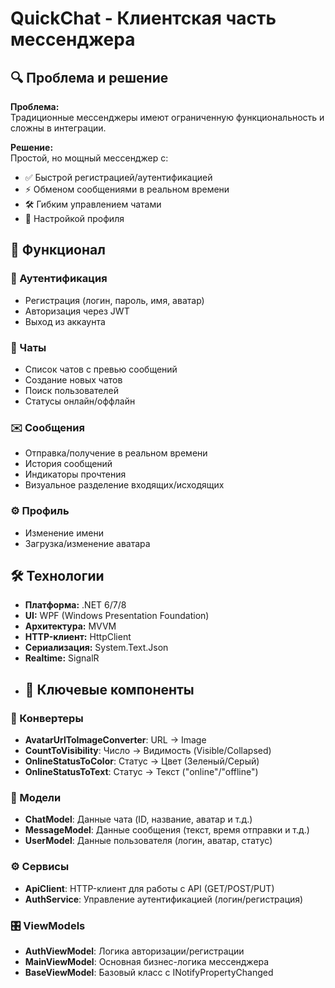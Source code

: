 # QuickChat - Клиентская часть мессенджера

## 🔍 Проблема и решение
**Проблема:**  
Традиционные мессенджеры имеют ограниченную функциональность и сложны в интеграции.

**Решение:**  
Простой, но мощный мессенджер с:
- ✅ Быстрой регистрацией/аутентификацией
- ⚡ Обменом сообщениями в реальном времени
- 🛠 Гибким управлением чатами
- 🎨 Настройкой профиля

## 🚀 Функционал
### 🔐 Аутентификация
- Регистрация (логин, пароль, имя, аватар)
- Авторизация через JWT
- Выход из аккаунта

### 💬 Чаты
- Список чатов с превью сообщений
- Создание новых чатов
- Поиск пользователей
- Статусы онлайн/оффлайн

### ✉️ Сообщения
- Отправка/получение в реальном времени
- История сообщений
- Индикаторы прочтения
- Визуальное разделение входящих/исходящих

### ⚙️ Профиль
- Изменение имени
- Загрузка/изменение аватара

## 🛠 Технологии
- **Платформа:** .NET 6/7/8
- **UI:** WPF (Windows Presentation Foundation)
- **Архитектура:** MVVM
- **HTTP-клиент:** HttpClient
- **Сериализация:** System.Text.Json
- **Realtime:** SignalR
- ## 📝 Ключевые компоненты

### 🔄 Конвертеры
- **AvatarUrlToImageConverter**: URL → Image
- **CountToVisibility**: Число → Видимость (Visible/Collapsed)
- **OnlineStatusToColor**: Статус → Цвет (Зеленый/Серый)
- **OnlineStatusToText**: Статус → Текст ("online"/"offline")

### 🧩 Модели
- **ChatModel**: Данные чата (ID, название, аватар и т.д.)
- **MessageModel**: Данные сообщения (текст, время отправки и т.д.)
- **UserModel**: Данные пользователя (логин, аватар, статус)

### ⚙️ Сервисы
- **ApiClient**: HTTP-клиент для работы с API (GET/POST/PUT)
- **AuthService**: Управление аутентификацией (логин/регистрация)

### 🎛 ViewModels
- **AuthViewModel**: Логика авторизации/регистрации
- **MainViewModel**: Основная бизнес-логика мессенджера
- **BaseViewModel**: Базовый класс с INotifyPropertyChanged



